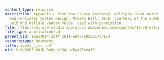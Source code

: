 ```yaml
---
content_type: resource
description: Appendix C from the course textbook, Multiple-Input Describing Functions
  and Nonlinear System Design, McGraw Hill, 1968. Courtesy of the authors, Authur
  Gelb and Wallace Vander Velde. Used with permission.
file: https://ol-ocw-studio-app-qa.s3.amazonaws.com/courses/16-30-estimation-and-control-of-aerospace-systems-spring-2004/bc1e83836d2b8a6ec264ae5a4264eaf9_appdx_c_ocr.pdf
file_type: application/pdf
parent_uid: 18e338a4-23ff-2611-eeb5-185b2175712d
resourcetype: Document
title: appdx_c_ocr.pdf
uid: bc1e8383-6d2b-8a6e-c264-ae5a4264eaf9
---
```

